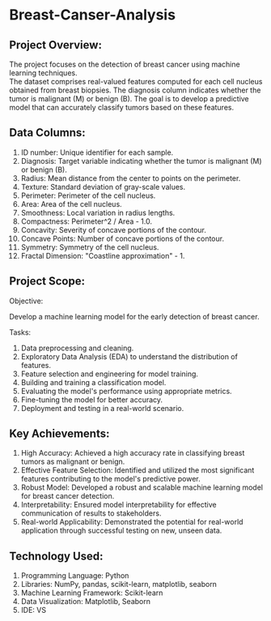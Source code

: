 # Breast-Canser-Analysis

## Project Overview:
The project focuses on the detection of breast cancer using machine learning techniques.  
The dataset comprises real-valued features computed for each cell nucleus obtained from breast biopsies. 
The diagnosis column indicates whether the tumor is malignant (M) or benign (B). 
The goal is to develop a predictive model that can accurately classify tumors based on these features.

## Data Columns:
1. ID number: Unique identifier for each sample.
2. Diagnosis: Target variable indicating whether the tumor is malignant (M) or benign (B).
3. Radius: Mean distance from the center to points on the perimeter.
4. Texture: Standard deviation of gray-scale values.
5. Perimeter: Perimeter of the cell nucleus.
6. Area: Area of the cell nucleus.
7. Smoothness: Local variation in radius lengths.  
8. Compactness: Perimeter^2 / Area - 1.0.
9. Concavity: Severity of concave portions of the contour.
10. Concave Points: Number of concave portions of the contour.
11. Symmetry: Symmetry of the cell nucleus.
12. Fractal Dimension: "Coastline approximation" - 1.
    
## Project Scope:
Objective: 

Develop a machine learning model for the early detection of breast cancer.

Tasks:
1. Data preprocessing and cleaning.
2. Exploratory Data Analysis (EDA) to understand the distribution of features.
3. Feature selection and engineering for model training.
4. Building and training a classification model.
5. Evaluating the model's performance using appropriate metrics.
6. Fine-tuning the model for better accuracy.
7. Deployment and testing in a real-world scenario.

## Key Achievements:
1. High Accuracy: Achieved a high accuracy rate in classifying breast tumors as malignant or benign.
2. Effective Feature Selection: Identified and utilized the most significant features contributing to the model's predictive power.
3. Robust Model: Developed a robust and scalable machine learning model for breast cancer detection.
4. Interpretability: Ensured model interpretability for effective communication of results to stakeholders.
5. Real-world Applicability: Demonstrated the potential for real-world application through successful testing on new, unseen data.

## Technology Used:
1. Programming Language: Python
2. Libraries: NumPy, pandas, scikit-learn, matplotlib, seaborn
3. Machine Learning Framework: Scikit-learn
4. Data Visualization: Matplotlib, Seaborn
5. IDE: VS

